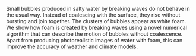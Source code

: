 Small bubbles produced in salty water by breaking waves
do not behave in the usual way.
Instead of coalescing with the surface,
they rise without bursting and join together.
The clusters of bubbles appear as white foam.
We show how foam is created by breaking waves
using a novel numerical algorithm
that can describe the motion of bubbles without coalescence.
Apart from producing photorealistic images of water with foam,
this can improve the accuracy of weather and climate models.

